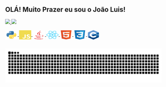 ## OLÁ! Muito Prazer eu sou o João Luis!
 <div>
  <a href="https://github.com/Capcode98">
  <img height="180em" src="https://github-readme-stats.vercel.app/api?username=Capcode98&show_icons=true&theme=dark&include_all_commits=true&count_private=true"/>
  <img height="180em" src="https://github-readme-stats.vercel.app/api/top-langs/?username=Capcode98&layout=compact&langs_count=7&theme=dark"/>
</div>
 
<div style="display: inline_block"><br>
  <img align="center" alt="Cap-Python" height="30" width="40" src="https://raw.githubusercontent.com/devicons/devicon/master/icons/python/python-original.svg">
  <img align="center" alt="Cap-Js" height="30" width="40" src="https://raw.githubusercontent.com/devicons/devicon/master/icons/javascript/javascript-plain.svg">
  <img align="center" alt="Cap-Java" height="30" width="40" src="https://raw.githubusercontent.com/devicons/devicon/master/icons/java/java-plain.svg">
  <img align="center" alt="Cap-React" height="30" width="40" src="https://raw.githubusercontent.com/devicons/devicon/master/icons/react/react-original.svg">
  <img align="center" alt="Cap-HTML" height="30" width="40" src="https://raw.githubusercontent.com/devicons/devicon/master/icons/html5/html5-original.svg">
  <img align="center" alt="Cap-CSS" height="30" width="40" src="https://raw.githubusercontent.com/devicons/devicon/master/icons/css3/css3-original.svg">
  <img align="center" alt="Cap-C++" height="30" width="40" src="https://raw.githubusercontent.com/devicons/devicon/master/icons/cplusplus/cplusplus-original.svg">
</div>
   
  ##
 
  ![Snake animation](https://github.com/Capcode98/Capcode98/blob/output/github-contribution-grid-snake.svg)
 
</div>
